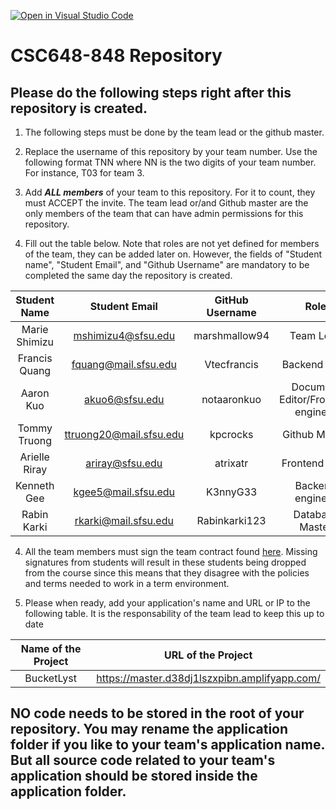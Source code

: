 [![Open in Visual Studio Code](https://classroom.github.com/assets/open-in-vscode-c66648af7eb3fe8bc4f294546bfd86ef473780cde1dea487d3c4ff354943c9ae.svg)](https://classroom.github.com/online_ide?assignment_repo_id=10092875&assignment_repo_type=AssignmentRepo)
# CSC648-848 Repository

## Please do the following steps right after this repository is created.

1. The following steps must be done by the team lead or the github master. 

2. Replace the username of this repository by your team number. Use the following format TNN where NN is the two digits of your team number. For instance, T03 for team 3. 

2. Add ***ALL members*** of your team to this repository. For it to count, they must ACCEPT the invite. The team lead or/and Github master are the only members of the team that can have admin permissions for this repository. 

3. Fill out the table below. Note that roles are not yet defined for members of the team, they can be added later on. However, the fields of "Student name", "Student Email", and "Github Username" are mandatory to be completed the same day the repository is created. 


| Student Name  | Student Email           | GitHub Username |        Role                               |
|    :---:      |     :---:               |     :---:       |        :---:                              | 
| Marie Shimizu | mshimizu4@sfsu.edu      | marshmallow94   |   Team Lead                               | 
| Francis Quang | fquang@mail.sfsu.edu    | Vtecfrancis     |   Backend Lead                            |
| Aaron Kuo     | akuo6@sfsu.edu          | notaaronkuo     |   Document Editor/Frontend engineer      |
| Tommy Truong  | ttruong20@mail.sfsu.edu | kpcrocks        |   Github Master                           |
| Arielle Riray | ariray@sfsu.edu         | atrixatr        |   Frontend Lead                           |
| Kenneth Gee   | kgee5@mail.sfsu.edu     | K3nnyG33        |   Backend engineer                        |
| Rabin Karki   | rkarki@mail.sfsu.edu    | Rabinkarki123   |   Database Master                         |


4. All the team members must sign the team contract found [here](https://forms.gle/PoTXjTmPGGKKZjsT6). Missing signatures from students will result in these students being dropped from the course since this means that they disagree with the policies and terms needed to work in a term environment. 

4. Please when ready, add your application's name and URL or IP to the following table. It is the responsability of the team lead to keep this up to date 

|       Name of the Project   |               URL of the Project                    | 
|           :---:             |                   :---:                             |
|         BucketLyst          |      https://master.d38dj1lszxpibn.amplifyapp.com/  |                                                        
 

## NO code needs to be stored in the root of your repository. You may rename the application folder if you like to your team's application name. But all source code related to your team's application should be stored inside the application folder.
